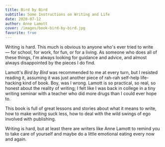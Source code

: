 ```yaml
---
title: Bird by Bird
subtitle: Some Instructions on Writing and Life
date: 2020-07-12
author: Anne Lamott
cover: /images/book-bird-by-bird.jpg
favorite: true
---
```


Writing is hard. This much is obvious to anyone who's ever tried to write — for school, for work, for fun, or for a living. As someone who does all of these things, I'm always looking for guidance and advice, and almost always disappointed by the pieces I do find.

Lamott's _Bird by Bird_ was recommended to me at every turn, but I resisted reading it, assuming it was just another piece of rah-rah self-help life-hacking kind of book. Boy, was I wrong. Lamott is so practical, so real, so honest about the reality of writing; I felt like I was back in college in a tiny writing seminar with a teacher who did more drugs than I could ever hope to.

This book is full of great lessons and stories about what it means to write, how to make writing suck less, how to deal with the wild swings of ego involved with publishing.

Writing is hard, but at least there are writers like Anne Lamott to remind you to take care of yourself and maybe do a little emotional eating every now and again.